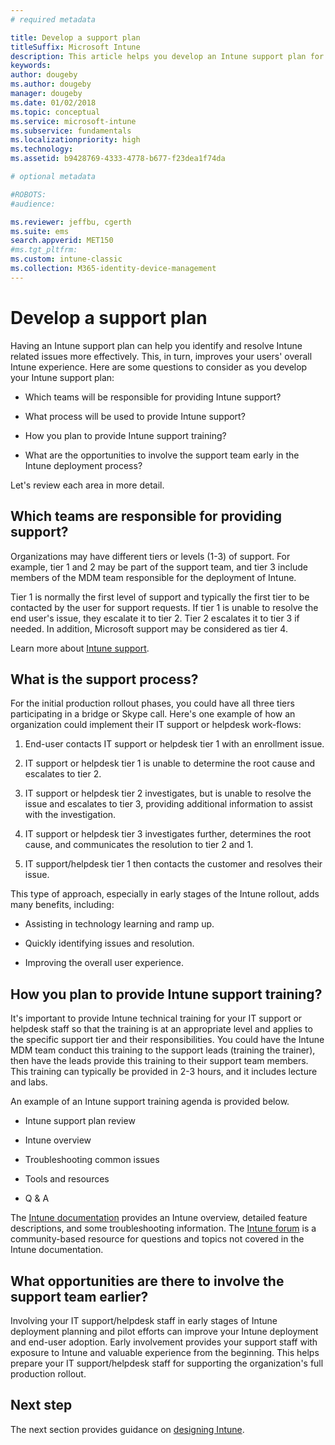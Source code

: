 ```yaml
---
# required metadata

title: Develop a support plan
titleSuffix: Microsoft Intune
description: This article helps you develop an Intune support plan for a Microsoft Intune deployment.
keywords:
author: dougeby
ms.author: dougeby
manager: dougeby
ms.date: 01/02/2018
ms.topic: conceptual
ms.service: microsoft-intune
ms.subservice: fundamentals
ms.localizationpriority: high
ms.technology:
ms.assetid: b9428769-4333-4778-b677-f23dea1f74da

# optional metadata

#ROBOTS:
#audience:

ms.reviewer: jeffbu, cgerth
ms.suite: ems
search.appverid: MET150
#ms.tgt_pltfrm:
ms.custom: intune-classic
ms.collection: M365-identity-device-management
---
```


# Develop a support plan

Having an Intune support plan can help you identify and resolve Intune related issues more effectively. This, in turn, improves your users' overall Intune experience. Here are some questions to consider as you develop your Intune support plan:

- Which teams will be responsible for providing Intune support?

- What process will be used to provide Intune support?

- How you plan to provide Intune support training?

- What are the opportunities to involve the support team early in the Intune deployment process?

Let's review each area in more detail.

## Which teams are responsible for providing support?

Organizations may have different tiers or levels (1-3) of support. For example, tier 1 and 2 may be part of the support team, and tier 3 include members of the MDM team responsible for the deployment of Intune.

Tier 1 is normally the first level of support and typically the first tier to be contacted by the user for support requests. If tier 1 is unable to resolve the end user's issue, they escalate it to tier 2. Tier 2 escalates it to tier 3 if needed. In addition, Microsoft support may be considered as tier 4.

Learn more about [Intune support](get-support.md).

## What is the support process?

For the initial production rollout phases, you could have all three tiers participating in a bridge or Skype call. Here's one example of how an organization could implement their IT support or helpdesk work-flows:

1. End-user contacts IT support or helpdesk tier 1 with an enrollment issue.

2. IT support or helpdesk tier 1 is unable to determine the root cause and escalates to tier 2.

3. IT support or helpdesk tier 2 investigates, but is unable to resolve the issue and escalates to tier 3, providing additional information to assist with the investigation.

4. IT support or helpdesk tier 3 investigates further, determines the root cause, and communicates the resolution to tier 2 and 1.

5. IT support/helpdesk tier 1 then contacts the customer and resolves their issue.

This type of approach, especially in early stages of the Intune rollout, adds many benefits, including:

- Assisting in technology learning and ramp up.

- Quickly identifying issues and resolution.

- Improving the overall user experience.

## How you plan to provide Intune support training?

It's important to provide Intune technical training for your IT support or helpdesk staff so that the training is at an appropriate level and applies to the specific support tier and their responsibilities. You could have the Intune MDM team conduct this training to the support leads (training the trainer), then have the leads provide this training to their support team members. This training can typically be provided in 2-3 hours, and it includes lecture and labs.

An example of an Intune support training agenda is provided below.

- Intune support plan review

- Intune overview

- Troubleshooting common issues

- Tools and resources

- Q & A

The [Intune documentation](../index.yml) provides an Intune overview, detailed feature descriptions, and some troubleshooting information. The [Intune forum](https://social.technet.microsoft.com/Forums/home) is a community-based resource for questions and topics not covered in the Intune documentation.

## What opportunities are there to involve the support team earlier?

Involving your IT support/helpdesk staff in early stages of Intune deployment planning and pilot efforts can improve your Intune deployment and end-user adoption. Early involvement provides your support staff with exposure to Intune and valuable experience from the beginning. This helps prepare your IT support/helpdesk staff for supporting the organization's full production rollout.

## Next step

The next section provides guidance on [designing Intune](planning-guide-design.md).
